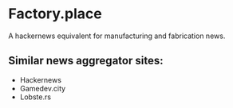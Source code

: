 # Factory.place

A hackernews equivalent for manufacturing and fabrication news.

## Similar news aggregator sites:

* Hackernews
* Gamedev.city
* Lobste.rs

